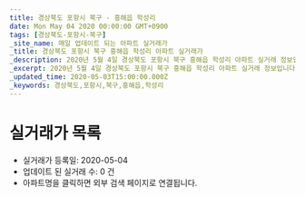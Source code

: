 ```yaml
---
title: 경상북도 포항시 북구 - 흥해읍 학성리
date: Mon May 04 2020 00:00:00 GMT+0900
tags: [경상북도-포항시-북구]
_site_name: 매일 업데이트 되는 아파트 실거래가
_title: 경상북도 포항시 북구 흥해읍 학성리 아파트 실거래가
_description: 2020년 5월 4일 경상북도 포항시 북구 흥해읍 학성리 아파트 실거래 정보입니다. 0건 아파트 정보가 있습니다.
_excerpt: 2020년 5월 4일 경상북도 포항시 북구 흥해읍 학성리 아파트 실거래 정보입니다. 0건 아파트 정보가 있습니다.
_updated_time: 2020-05-03T15:00:00.000Z
_keywords: 경상북도,포항시,북구,흥해읍,학성리
---
```






# 실거래가 목록
- 실거래가 등록일: 2020-05-04
- 업데이트 된 실거래 수: 0 건
- 아파트명을 클릭하면 외부 검색 페이지로 연결됩니다.




